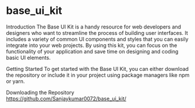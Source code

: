 # base_ui_kit

Introduction
The Base UI Kit is a handy resource for web developers and designers who want to streamline the process of building user interfaces. It includes a variety of common UI components and styles that you can easily integrate into your web projects. By using this kit, you can focus on the functionality of your application and save time on designing and coding basic UI elements.

Getting Started
To get started with the Base UI Kit, you can either download the repository or include it in your project using package managers like npm or yarn.

Downloading the Repository
https://github.com/Sanjaykumar0072/base_ui_kit/
